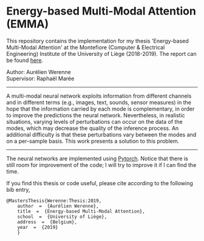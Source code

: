 # Energy-based Multi-Modal Attention (EMMA)

This repository contains the implementation for my thesis 'Energy-based Multi-Modal Attention' at the Montefiore (Computer & Electrical Engineering) Institute of the University of Liège (2018-2019). The report can be found [here](https://github.com/Werenne/energy-based-multimodal-attention/blob/master/report/main.pdf).

Author: Aurélien Werenne<br />
Supervisor: Raphaël Marée  
 
___


A multi-modal neural network exploits information from different channels and in different terms (e.g., images, text, sounds, sensor measures) in the hope that the information carried by each mode is complementary, in order to improve the predictions the neural network. Nevertheless, in realistic situations, varying levels of perturbations can occur on the data of the modes, which may decrease the quality of the inference process. An additional difficulty is that these perturbations vary between the modes and on a per-sample basis. This work presents a solution to this problem. 

___

The neural networks are implemented using [Pytorch](https://pytorch.org/). Notice that there is still room for improvement of the code; I will try to improve it if I can find the time.

If you find this thesis or code useful, please cite according to the following bib entry,
```
@MastersThesis{Werenne:Thesis:2019,
    author  =  {Aurélien Werenne},
    title  =  {Energy-based Multi-Modal Attention},
    school  =  {University of Liège},
    address  =  {Belgium},
    year  =  {2019}
    }
```


